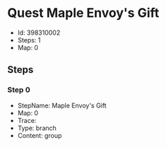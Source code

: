 # Quest Maple Envoy's Gift

- Id: 398310002
- Steps: 1
- Map: 0

## Steps

### Step 0
- StepName:  Maple Envoy's Gift
- Map:  0
- Trace:  
- Type:  branch
- Content:  group


